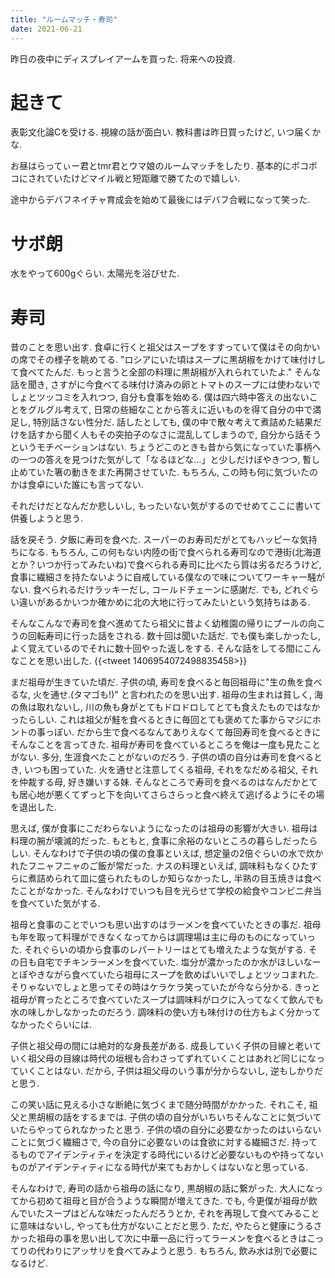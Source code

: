 ```yaml
---
title: "ルームマッチ・寿司"
date: 2021-06-21
---
```


昨日の夜中にディスプレイアームを買った. 将来への投資.

# 起きて
表彰文化論Cを受ける. 視線の話が面白い. 教科書は昨日買ったけど, いつ届くかな.

お昼はらってぃー君とtmr君とウマ娘のルームマッチをしたり. 基本的にボコボコにされていたけどマイル戦と短距離で勝てたので嬉しい.

途中からデバフネイチャ育成会を始めて最後にはデバフ合戦になって笑った.

# サボ朗
水をやって600gぐらい. 太陽光を浴びせた.
# 寿司
昔のことを思い出す. 食卓に行くと祖父はスープをすすっていて僕はその向かいの席でその様子を眺めてる. "ロシアにいた頃はスープに黒胡椒をかけて味付けして食べてたんだ. もっと言うと全部の料理に黒胡椒が入れられていたよ." そんな話を聞き, さすがに今食べてる味付け済みの卵とトマトのスープには使わないでしょとツッコミを入れつつ, 自分も食事を始める. 僕は四六時中答えの出ないことをグルグル考えて, 日常の些細なことから答えに近いものを得て自分の中で満足し, 特別話さない性分だ. 話したとしても, 僕の中で散々考えて煮詰めた結果だけを話すから聞く人もその突拍子のなさに混乱してしまうので, 自分から話そうというモチベーションはない.
ちょうどこのときも昔から気になっていた事柄への一つの答えを見つけた気がして「なるほどな...」と少しだけぼやきつつ, 暫し止めていた箸の動きをまた再開させていた. もちろん, この時も何に気づいたのかは食卓にいた誰にも言ってない.

それだけだとなんだか悲しいし, もったいない気がするのでせめてここに書いて供養しようと思う. 


話を戻そう. 夕飯に寿司を食べた. スーパーのお寿司だがとてもハッピーな気持ちになる. もちろん, この何もない内陸の街で食べられる寿司なので港街(北海道とか？いつか行ってみたいね)で食べられる寿司に比べたら質は劣るだろうけど, 食事に繊細さを持たないように自戒している僕なので味についてワーキャー騒がない. 食べられるだけラッキーだし, コールドチェーンに感謝だ. でも, どれぐらい違いがあるかいつか確かめに北の大地に行ってみたいという気持ちはある.

そんなこんなで寿司を食べ進めてたら祖父に昔よく幼稚園の帰りにプールの向こうの回転寿司に行った話をされる. 数十回は聞いた話だ. でも僕も楽しかったし, よく覚えているのでそれに数十回やった返しをする. そんな話をしてる間にこんなことを思い出した.
{{<tweet 1406954072498835458>}}

まだ祖母が生きていた頃だ. 子供の頃, 寿司を食べると毎回祖母に"生の魚を食べるな, 火を通せ.(タマゴも!)" と言われたのを思い出す. 祖母の生まれは貧しく, 海の魚は取れないし, 川の魚も身がとてもドロドロしてとても食えたものではなかったらしい. これは祖父が鮭を食べるときに毎回とても褒めてた事からマジにホントの事っぽい. だから生で食べるなんてありえなくて毎回寿司を食べるときにそんなことを言ってきた. 祖母が寿司を食べているところを俺は一度も見たことがない. 多分, 生涯食べたことがないのだろう.
子供の頃の自分は寿司を食べるとき, いつも困っていた. 火を通せと注意してくる祖母, それをなだめる祖父, それを仲裁する母, 好き嫌いする妹. そんなところで寿司を食べるのはなんだかとても居心地が悪くてずっと下を向いてさらさらっと食べ終えて逃げるようにその場を退出した.

思えば, 僕が食事にこだわらないようになったのは祖母の影響が大きい. 祖母は料理の腕が壊滅的だった. もともと, 食事に余裕のないところの暮らしだったらしい. そんなわけで子供の頃の僕の食事といえば, 想定量の2倍ぐらいの水で炊かれたフニャフニャのご飯が常だった. ナスの料理といえば, 調味料もなくひたすらに煮詰められて皿に盛られたものしか知らなかったし, 半熟の目玉焼きは食べたことがなかった. そんなわけでいつも目を光らせて学校の給食やコンビニ弁当を食べていた気がする.

祖母と食事のことでいつも思い出すのはラーメンを食べていたときの事だ. 祖母も年を取って料理ができなくなってからは調理場は主に母のものになっていった. それぐらいの頃から食事のレパートリーはとても増えたような気がする. その日も自宅でチキンラーメンを食べていた. 塩分が濃かったのか水がほしいなーとぼやきながら食べていたら祖母にスープを飲めばいいでしょとツッコまれた. そりゃないでしょと思ってその時はケラケラ笑っていたが今なら分かる. きっと祖母が育ったところで食べていたスープは調味料がロクに入ってなくて飲んでも水の味しかしなかったのだろう. 調味料の使い方も味付けの仕方もよく分かってなかったぐらいには.

子供と祖父母の間には絶対的な身長差がある. 成長していく子供の目線と老いていく祖父母の目線は時代の垣根も合わさってずれていくことはあれど同じになっていくことはない. だから, 子供は祖父母のいう事が分からないし, 逆もしかりだと思う.

この笑い話に見える小さな断絶に気づくまで随分時間がかかった. それこそ, 祖父と黒胡椒の話をするまでは. 子供の頃の自分がいちいちそんなことに気づいていたらやってられなかったと思う. 子供の頃の自分に必要なかったのはいらないことに気づく繊細さで, 今の自分に必要ないのは食欲に対する繊細さだ. 持ってるものでアイデンティティを決定する時代にいるけど必要ないものや持ってないものがアイデンティティになる時代が来てもおかしくはないなと思っている.

そんなわけで, 寿司の話から祖母の話になり, 黒胡椒の話に繋がった. 大人になってから初めて祖母と目が合うような瞬間が増えてきた. でも, 今更僕が祖母が飲んでいたスープはどんな味だったんだろうとか, それを再現して食べてみることに意味はないし, やっても仕方がないことだと思う. ただ, やたらと健康にうるさかった祖母の事を思い出して次に中華一品に行ってラーメンを食べるときはこってりの代わりにアッサリを食べてみようと思う. もちろん, 飲み水は別で必要になるけど.